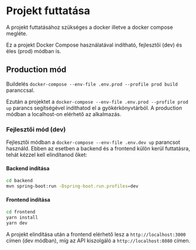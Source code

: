 # Projekt futtatása

A projekt futtatásához szükséges a docker illetve a docker compose megléte.

Ez a projekt Docker Compose használatával indítható, fejlesztői (dev) és éles (prod) módban is.

## Production mód

Buildelés `docker-compose --env-file .env.prod --profile prod build` paranccsal.

Ezután a projektet a `docker-compose --env-file .env.prod --profile prod up` parancs segítségével indíthatod el a gyökérkönyvtárból.
A production módban a localhost-on elérhető az alkalmazás.

### Fejlesztői mód (dev)

Fejlesztői módban a `docker-compose --env-file .env.dev up` parancsot használd.
Ebben az esetben a backend és a frontend külön kerül futtatásra, tehát kézzel kell elindítanod őket:

#### Backend indítása

```bash
cd backend
mvn spring-boot:run -Dspring-boot.run.profiles=dev
```

#### Frontend indítása

```bash
cd frontend
yarn install
yarn dev
```

A projekt elindítása után a frontend elérhető lesz a `http://localhost:3000` címen (dev módban), míg az API kiszolgáló a `http://localhost:8080` címen.
